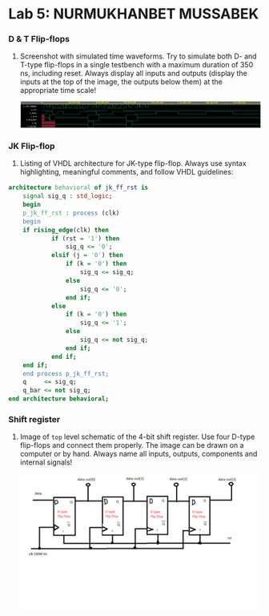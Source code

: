 # Lab 5: NURMUKHANBET MUSSABEK

### D & T Flip-flops

1. Screenshot with simulated time waveforms. Try to simulate both D- and T-type flip-flops in a single testbench with a maximum duration of 350 ns, including reset. Always display all inputs and outputs (display the inputs at the top of the image, the outputs below them) at the appropriate time scale!

   ![your figure](https://github.com/Kane203/digital-electronics-1/blob/main/labs/05-ffs/ssss.png)

### JK Flip-flop

1. Listing of VHDL architecture for JK-type flip-flop. Always use syntax highlighting, meaningful comments, and follow VHDL guidelines:

```vhdl
architecture behavioral of jk_ff_rst is
    signal sig_q : std_logic;
    begin
    p_jk_ff_rst : process (clk)
    begin
    if rising_edge(clk) then
            if (rst = '1') then
                sig_q <= '0';
            elsif (j = '0') then
                if (k = '0') then
                    sig_q <= sig_q;
                else
                    sig_q <= '0';
                end if;
            else
                if (k = '0') then
                    sig_q <= '1';
                else
                    sig_q <= not sig_q;
                end if;
            end if;
    end if;
    end process p_jk_ff_rst;
    q     <= sig_q;
    q_bar <= not sig_q;
end architecture behavioral;
```

### Shift register

1. Image of `top` level schematic of the 4-bit shift register. Use four D-type flip-flops and connect them properly. The image can be drawn on a computer or by hand. Always name all inputs, outputs, components and internal signals!

   ![your figure](https://github.com/Kane203/digital-electronics-1/blob/main/labs/05-ffs/nameless.png)
